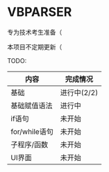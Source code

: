 # VBPARSER

专为技术考生准备（

本项目不定期更新（

TODO:

| 内容 | 完成情况 |
|------------|-------|
| 基础 | 进行中(2/2) |
| 基础赋值语法 | 进行中 |
| if语句 | 未开始 |
| for/while语句 | 未开始 |
| 子程序/函数 | 未开始 |
| UI界面 | 未开始 |